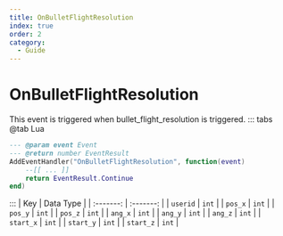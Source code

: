 ```yaml
---
title: OnBulletFlightResolution
index: true
order: 2
category:
  - Guide
---
```


# OnBulletFlightResolution
This event is triggered when bullet_flight_resolution is triggered.
::: tabs
@tab Lua
```lua
--- @param event Event
--- @return number EventResult
AddEventHandler("OnBulletFlightResolution", function(event)
    --[[ ... ]]
    return EventResult.Continue
end)
```

:::
|    Key    | Data Type |
| :-------: | :-------: |
|  `userid` |   `int`   |
|  `pos_x`  |   `int`   |
|  `pos_y`  |   `int`   |
|  `pos_z`  |   `int`   |
|  `ang_x`  |   `int`   |
|  `ang_y`  |   `int`   |
|  `ang_z`  |   `int`   |
| `start_x` |   `int`   |
| `start_y` |   `int`   |
| `start_z` |   `int`   |